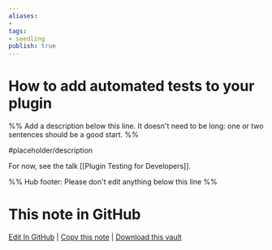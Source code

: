 ```yaml
---
aliases: 
- 
tags:
- seedling
publish: true
---
```


# How to add automated tests to your plugin

%% Add a description below this line. It doesn't need to be long: one or two sentences should be a good start. %%

#placeholder/description 

For now, see the talk [[Plugin Testing for Developers]].

%% Hub footer: Please don't edit anything below this line %%

# This note in GitHub

<span class="git-footer">[Edit In GitHub](https://github.dev/obsidian-community/obsidian-hub/blob/main/04%20-%20Guides%2C%20Workflows%2C%20%26%20Courses/Guides/How%20to%20add%20automated%20tests%20to%20your%20plugin.md "git-hub-edit-note") | [Copy this note](https://raw.githubusercontent.com/obsidian-community/obsidian-hub/main/04%20-%20Guides%2C%20Workflows%2C%20%26%20Courses/Guides/How%20to%20add%20automated%20tests%20to%20your%20plugin.md "git-hub-copy-note") | [Download this vault](https://github.com/obsidian-community/obsidian-hub/archive/refs/heads/main.zip "git-hub-download-vault") </span>
